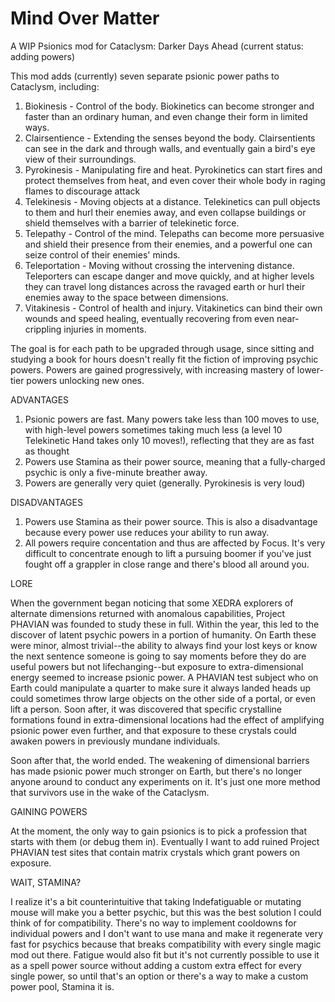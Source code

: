 # Mind Over Matter
A WIP Psionics mod for Cataclysm: Darker Days Ahead (current status: adding powers) 

This mod adds (currently) seven separate psionic power paths to Cataclysm, including:

1) Biokinesis - Control of the body. Biokinetics can become stronger and faster than an ordinary human, and even change their form in limited ways.
2) Clairsentience - Extending the senses beyond the body. Clairsentients can see in the dark and through walls, and eventually gain a bird's eye view of their surroundings.
3) Pyrokinesis - Manipulating fire and heat. Pyrokinetics can start fires and protect themselves from heat, and even cover their whole body in raging flames to discourage attack
4) Telekinesis - Moving objects at a distance. Telekinetics can pull objects to them and hurl their enemies away, and even collapse buildings or shield themselves with a barrier of telekinetic force. 
5) Telepathy - Control of the mind. Telepaths can become more persuasive and shield their presence from their enemies, and a powerful one can seize control of their enemies' minds.
6) Teleportation - Moving without crossing the intervening distance. Teleporters can escape danger and move quickly, and at higher levels they can travel long distances across the ravaged earth or hurl their enemies away to the space between dimensions.
7) Vitakinesis - Control of health and injury. Vitakinetics can bind their own wounds and speed healing, eventually recovering from even near-crippling injuries in moments. 

The goal is for each path to be upgraded through usage, since sitting and studying a book for hours doesn't really fit the fiction of improving psychic powers. Powers are gained progressively, with increasing mastery of lower-tier powers unlocking new ones. 

ADVANTAGES

1) Psionic powers are fast. Many powers take less than 100 moves to use, with high-level powers sometimes taking much less (a level 10 Telekinetic Hand takes only 10 moves!), reflecting that they are as fast as thought
2) Powers use Stamina as their power source, meaning that a fully-charged psychic is only a five-minute breather away. 
3) Powers are generally very quiet (generally. Pyrokinesis is very loud)

DISADVANTAGES

1) Powers use Stamina as their power source. This is also a disadvantage because every power use reduces your ability to run away. 
2) All powers require concentation and thus are affected by Focus. It's very difficult to concentrate enough to lift a pursuing boomer if you've just fought off  a grappler in close range and there's blood all around you. 

LORE

When the government began noticing that some XEDRA explorers of alternate dimensions returned with anomalous capabilities, Project PHAVIAN was founded to study these in full. Within the year, this led to the discover of latent psychic powers in a portion of humanity. On Earth these were minor, almost trivial--the ability to always find your lost keys or know the next sentence someone is going to say moments before they do are useful powers but not lifechanging--but exposure to extra-dimensional energy seemed to increase psionic power. A PHAVIAN test subject who on Earth could manipulate a quarter to make sure it always landed heads up could sometimes throw large objects on the other side of a portal, or even lift a person. Soon after, it was discovered that specific crystalline formations found in extra-dimensional locations had the effect of amplifying psionic power even further, and that exposure to these crystals could awaken powers in previously mundane individuals. 

Soon after that, the world ended. The weakening of dimensional barriers has made psionic power much stronger on Earth, but there's no longer anyone around to conduct any experiments on it. It's just one more method that survivors use in the wake of the Cataclysm. 

GAINING POWERS

At the moment, the only way to gain psionics is to pick a profession that starts with them (or debug them in). Eventually I want to add ruined Project PHAVIAN test sites that contain matrix crystals which grant powers on exposure. 

WAIT, STAMINA?

I realize it's a bit counterintuitive that taking Indefatiguable or mutating mouse will make you a better psychic, but this was the best solution I could think of for compatibility. There's no way to implement cooldowns for individual powers and I don't want to use mana and make it regenerate very fast for psychics because that breaks compatibility with every single magic mod out there. Fatigue would also fit but it's not currently possible to use it as a spell power source without adding a custom extra effect for every single power, so until that's an option or there's a way to make a custom power pool, Stamina it is. 
